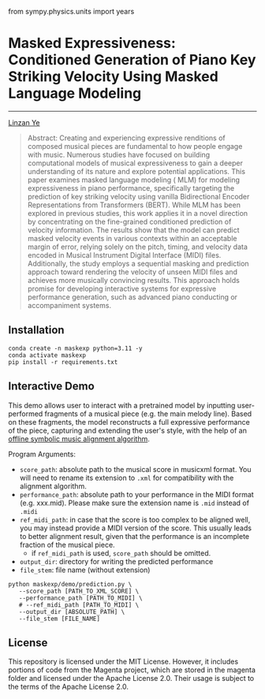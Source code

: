 from sympy.physics.units import years

# Masked Expressiveness: Conditioned Generation of Piano Key Striking Velocity Using Masked Language Modeling

---

<u>[Linzan Ye](https://github.com/Bmoist)</u>

> Abstract: Creating and experiencing expressive renditions of composed musical pieces are fundamental to how people
> engage with music. Numerous studies have focused on building computational models of musical expressiveness to gain a
> deeper understanding of its nature and explore potential applications. This paper examines masked language modeling (
> MLM) for modeling expressiveness in piano performance, specifically targeting the prediction of key striking velocity
> using vanilla Bidirectional Encoder Representations from Transformers (BERT). While MLM has been explored in previous
> studies, this work applies it in a novel direction by concentrating on the fine-grained conditioned prediction of
> velocity information. The results show that the model can predict masked velocity events in various contexts within an
> acceptable margin of error, relying solely on the pitch, timing, and velocity data encoded in Musical Instrument
> Digital
> Interface (MIDI) files. Additionally, the study employs a sequential masking and prediction approach toward rendering
> the velocity of unseen MIDI files and achieves more musically convincing results. This approach holds promise for
> developing interactive systems for expressive performance generation, such as advanced piano conducting or
> accompaniment
> systems.

## Installation

```shell
conda create -n maskexp python=3.11 -y
conda activate maskexp
pip install -r requirements.txt
```

## Interactive Demo

This demo allows user to interact with a pretrained model by inputting user-performed fragments of a musical piece (e.g.
the main melody line). Based on these fragments, the model reconstructs a full expressive performance of the piece,
capturing and extending the user's style, with the help of
an [offline symbolic music alignment algorithm](https://midialignment.github.io/demo.html).

Program Arguments:

- `score_path`: absolute path to the musical score in musicxml format. You will need to rename its extension to `.xml`
  for
  compatibility with the alignment algorithm.
- `performance_path`: absolute path to your performance in the MIDI format (e.g. xxx.mid). Please make sure the
  extension name is `.mid` instead of `.midi`
- `ref_midi_path`: in case that the score is too complex to be aligned well, you may instead provide a MIDI version
  of the
  score. This usually leads to better alignment result, given that the performance is an incomplete fraction of the
  musical piece.
  - if `ref_midi_path` is used, `score_path` should be omitted.
- `output_dir`: directory for writing the predicted performance
- `file_stem`: file name (without extension)

```shell
python maskexp/demo/prediction.py \ 
   --score_path [PATH_TO_XML_SCORE] \
   --performance_path [PATH_TO_MIDI] \
   # --ref_midi_path [PATH_TO_MIDI] \  
   --output_dir [ABSOLUTE_PATH] \
   --file_stem [FILE_NAME]
```

## License

This repository is licensed under the MIT License. However, it includes portions of code from the Magenta project,
which are stored in the magenta folder and licensed under the Apache License 2.0.
Their usage is subject to the terms of the Apache License 2.0.

